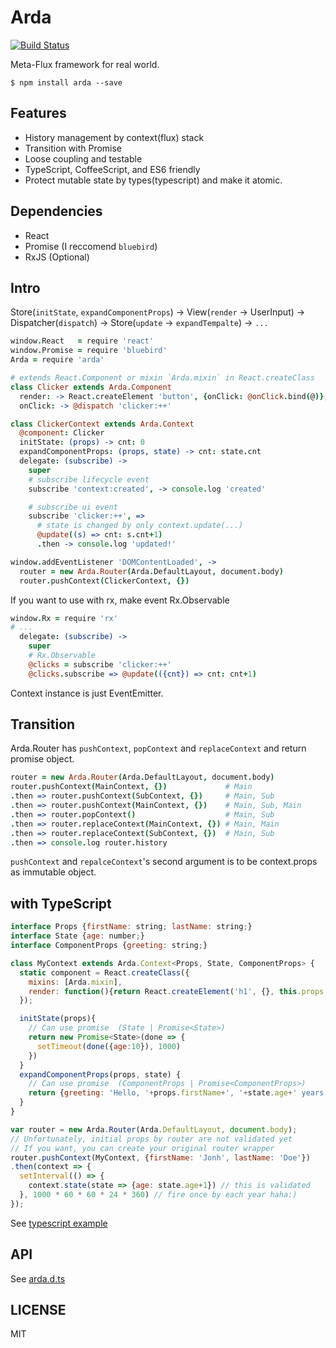 # Arda

[![Build Status](https://drone.io/github.com/mizchi/arda/status.png)](https://drone.io/github.com/mizchi/arda/latest)

Meta-Flux framework for real world.

```
$ npm install arda --save
```

## Features

- History management by context(flux) stack
- Transition with Promise
- Loose coupling and testable
- TypeScript, CoffeeScript, and ES6 friendly
- Protect mutable state by types(typescript) and make it atomic.

## Dependencies

- React
- Promise (I reccomend `bluebird`)
- RxJS (Optional)

## Intro

Store(`initState`, `expandComponentProps`) -> View(`render` -> UserInput) -> Dispatcher(`dispatch`) -> Store(`update` -> `expandTempalte`) -> `...` 

```coffee
window.React   = require 'react'
window.Promise = require 'bluebird'
Arda = require 'arda'

# extends React.Component or mixin `Arda.mixin` in React.createClass
class Clicker extends Arda.Component
  render: -> React.createElement 'button', {onClick: @onClick.bind(@)}, @props.cnt
  onClick: -> @dispatch 'clicker:++'

class ClickerContext extends Arda.Context
  @component: Clicker
  initState: (props) -> cnt: 0
  expandComponentProps: (props, state) -> cnt: state.cnt
  delegate: (subscribe) ->
    super
    # subscribe lifecycle event
    subscribe 'context:created', -> console.log 'created'

    # subscribe ui event
    subscribe 'clicker:++', =>
      # state is changed by only context.update(...)
      @update((s) => cnt: s.cnt+1)
      .then -> console.log 'updated!'

window.addEventListener 'DOMContentLoaded', ->
  router = new Arda.Router(Arda.DefaultLayout, document.body)
  router.pushContext(ClickerContext, {})
```

If you want to use with rx, make event Rx.Observable

```coffee
window.Rx = require 'rx'
# ...
  delegate: (subscribe) ->
    super
    # Rx.Observable
    @clicks = subscribe 'clicker:++'
    @clicks.subscribe => @update(({cnt}) => cnt: cnt+1)
```

Context instance is just EventEmitter.

## Transition

Arda.Router has `pushContext`, `popContext` and `replaceContext` and return promise object.

```coffee
router = new Arda.Router(Arda.DefaultLayout, document.body)
router.pushContext(MainContext, {})             # Main
.then => router.pushContext(SubContext, {})     # Main, Sub
.then => router.pushContext(MainContext, {})    # Main, Sub, Main
.then => router.popContext()                    # Main, Sub
.then => router.replaceContext(MainContext, {}) # Main, Main
.then => router.replaceContext(SubContext, {})  # Main, Sub
.then => console.log router.history
```

`pushContext` and `repalceContext`'s second argument is to be context.props as immutable object.

## with TypeScript

```javascript
interface Props {firstName: string; lastName: string;}
interface State {age: number;}
interface ComponentProps {greeting: string;}

class MyContext extends Arda.Context<Props, State, ComponentProps> {
  static component = React.createClass({
    mixins: [Arda.mixin],
    render: function(){return React.createElement('h1', {}, this.props.greeting);}
  });

  initState(props){
    // Can use promise  (State | Promise<State>)
    return new Promise<State>(done => {
      setTimeout(done({age:10}), 1000)
    })
  }
  expandComponentProps(props, state) {
    // Can use promise  (ComponentProps | Promise<ComponentProps>)
    return {greeting: 'Hello, '+props.firstName+', '+state.age+' years old'}
  }
}

var router = new Arda.Router(Arda.DefaultLayout, document.body);
// Unfortunately, initial props by router are not validated yet
// If you want, you can create your original router wrapper
router.pushContext(MyContext, {firstName: 'Jonh', lastName: 'Doe'})
.then(context => {
  setInterval(() => {
    context.state(state => {age: state.age+1}) // this is validated
  }, 1000 * 60 * 60 * 24 * 360) // fire once by each year haha:)
});
```

See [typescript example](examples/typescript/index.ts)

## API

See [arda.d.ts](arda.d.ts)

## LICENSE

MIT
